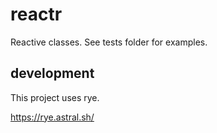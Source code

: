 # reactr

Reactive classes.
See tests folder for examples.

## development

This project uses rye.

https://rye.astral.sh/
